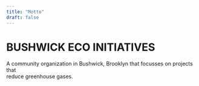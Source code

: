 ```yaml
---
title: "Motto"
draft: false
---
```

# BUSHWICK ECO INITIATIVES

A community organization in Bushwick, Brooklyn that focusses on projects that  
reduce greenhouse gases.
